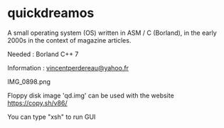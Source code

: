 # quickdreamos

A small operating system (OS) written in ASM / C (Borland), in the early 2000s in the context of magazine articles.

Needed : 
Borland C++ 7

Information : vincentperdereau@yahoo.fr

IMG_0898.png

Floppy disk image 'qd.img' can be used with the website https://copy.sh/v86/

You can type "xsh" to run GUI
